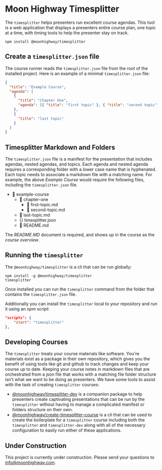 # Moon Highway Timesplitter

The `timesplitter` helps presenters run excellent course agendas. This tool is a web application that displays a presenters entire course plan, one topic at a time, with timing tools to help the presenter stay on track.

```
npm install @moonhighway/timesplitter
```

## Create a `timesplitter.json` file

The course runner reads the `timesplitter.json` file from the root of the installed project. Here is an example of a minimal `timesplitter.json` file:

```json
{
  "title": "Example Course",
  "agenda": [
    {
      "title": "Chapter One",
      "agenda": [{ "title": "first topic" }, { "title": "second topic" }]
    },
    {
      "title": "last topic"
    }
  ]
}
```

## Timesplitter Markdown and Folders

The `timesplitter.json` file is a manifest for the presentation that includes agendas, nested agendas, and topics. Each agenda and nested agenda requires a corresponding folder with a lower case name that is hyphenated. Each topic needs to associate a markdown file with a matching name. For example, the above _Example Course_ would require the following files, including the `timesplitter.json` file.

- 📁 example-course
  - 📁 chapter-one
    - 📄 first-topic.md
    - 📄 second-topic.md
  - 📄 last-topic.md
  - {} timesplitter.json
  - 📄 README.md

The _README.MD_ document is required, and shows up in the course as the _course overview_.

## Running the `timesplitter`

The `@moonhighway/timesplitter` is a cli that can be run globally:

```
npm install -g @moonhighway/timesplitter
timesplitter
```

Once installed you can run the `timesplitter` command from the folder that contains the `timesplitter.json` file.

Additionally you can install the `timesplitter` local to your repository and run it using an _npm script_:

```json
"scripts": {
    "start": "timesplitter"
},
```

## Developing Courses

The `timesplitter` treats your course materials like software. You're materials exist as a package in their own repository, which gives you the benefit of using tools like git and github to track changes and keep your course up to date. Keeping your course notes in markdown files that are orchestrated from a json file that works with a matching file folder structure isn't what we want to be doing as presenters. We have some tools to assist with the task of creating `timesplitter` courses:

- [@moonhighway/timesplitter-dev](https://www.npmjs.com/package/@moonhighway/timesplitter-dev) is a companion package to help presenters create captivating presentations that can be run by the `timesplitter` without having to manage a complicated manifest or folders structure on their own.
- [@moonhighway/create-timesplitter-course](https://www.npmjs.com/package/@moonhighway/timesplitter-dev) is a cli that can be used to create the boilerplate for a `timesplitter` course including both the `timesplitter` and `timesplitter-dev` along with all of the necessary configuration to easily run either of these applications.

## Under Construction

This project is currently under construction. Please send your questions to [info@moonhighway.com](info@moonhighway.com).
